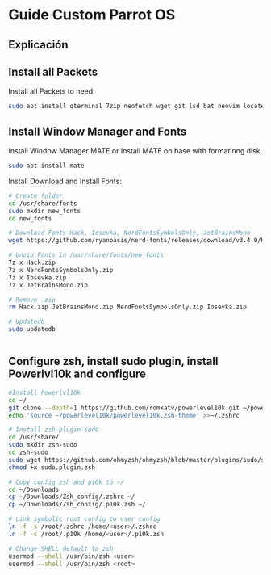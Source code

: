 # Guide Custom Parrot OS

## Explicación 
 

## Install all Packets


Install all Packets to need:
```bash
sudo apt install qterminal 7zip neofetch wget git lsd bat neovim locate xclic firefox brave-browser scrub fzf ranger zsh zsh-autosuggestions zsh-syntax-highlighting 
```


## Install Window Manager and Fonts


Install Window Manager MATE or Install MATE on base with formatinng disk.
```bash
sudo apt install mate
```


Install Download and Install Fonts:
```bash
# Create folder
cd /usr/share/fonts
sudo mkdir new_fonts
cd new_fonts

# Download Fonts Hack, Iosevka, NerdFontsSymbolsOnly, JetBrainsMono
wget https://github.com/ryanoasis/nerd-fonts/releases/download/v3.4.0/Hack.zip https://github.com/ryanoasis/nerd-fonts/releases/download/v3.4.0/Iosevka.zip https://github.com/ryanoasis/nerd-fonts/releases/download/v3.4.0/JetBrainsMono.zip https://github.com/ryanoasis/nerd-fonts/releases/download/v3.4.0/NerdFontsSymbolsOnly.zip

# Unzip Fonts in /usr/share/fonts/new_fonts
7z x Hack.zip
7z x NerdFontsSymbolsOnly.zip
7z x Iosevka.zip
7z x JetBrainsMono.zip

# Remove .zip
rm Hack.zip JetBrainsMono.zip NerdFontsSymbolsOnly.zip Iosevka.zip

# Updatedb
sudo updatedb
```


```bash

```



## Configure zsh, install sudo plugin, install Powerlvl10k and configure
```bash
#Install Powerlvl10k
cd ~/
git clone --depth=1 https://github.com/romkatv/powerlevel10k.git ~/powerlevel10k
echo 'source ~/powerlevel10k/powerlevel10k.zsh-theme' >>~/.zshrc

# Install zsh-plugin-sudo
cd /usr/share/
sudo mkdir zsh-sudo
cd zsh-sudo
sudo wget https://github.com/ohmyzsh/ohmyzsh/blob/master/plugins/sudo/sudo.plugin.zsh
chmod +x sudo.plugin.zsh

# Copy config zsh and p10k to ~/
cd ~/Downloads
cp ~/Downloads/Zsh_config/.zshrc ~/
cp ~/Downloads/Zsh_config/.p10k.zsh ~/

# Link symbolic root config to user config
ln -f -s /root/.zshrc /home/<user>/.zshrc
ln -f -s /root/.p10k /home/<user>/.p10k.zsh

# Change SHELL default to zsh
usermod --shell /usr/bin/zsh <user>
usermod --shell /usr/bin/zsh <root>

```



